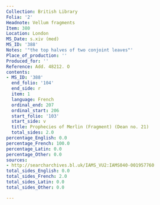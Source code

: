 ```yaml
---
Collection: British Library
Folia: '2'
Headnote: Vellum fragments
Item: 380
Location: London
MS_Date: s.xiv (med)
MS_ID: '388'
Notes: '"the top halves of two conjoint leaves"'
Place_of_production: ''
Produced_for: ''
Reference: Add. 48212. O
contents:
- MS_ID: '388'
  end_folio: '104'
  end_side: r
  item: 1
  language: French
  ordinal_end: 207
  ordinal_start: 206
  start_folio: '103'
  start_side: v
  title: Prophecies of Merlin (Fragment) (Dean no. 21)
  total_sides: 2.0
percentage_English: 0.0
percentage_French: 100.0
percentage_Latin: 0.0
percentage_Other: 0.0
sources:
- http://searcharchives.bl.uk/IAMS_VU2:IAMS040-001957760
total_sides_English: 0.0
total_sides_French: 2.0
total_sides_Latin: 0.0
total_sides_Other: 0.0

---
```


